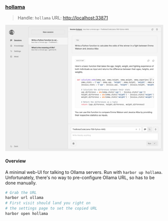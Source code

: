 ### [hollama](https://github.com/fmaclen/hollama)

> Handle: `hollama`
> URL: [http://localhost:33871](http://localhost:33871)

![Hollama UI screenshot](https://raw.githubusercontent.com/fmaclen/hollama/main/tests/docs.test.ts-snapshots/session.png)

#### Overview

A minimal web-UI for talking to Ollama servers.
Run with `harbor up hollama`. Unfortunately, there's no way to pre-configure Ollama URL, so has to be done manually.

```bash
# Grab the URL
harbor url ollama
# First visit should land you right on
# the settings page to set the copied URL
harbor open hollama
```
